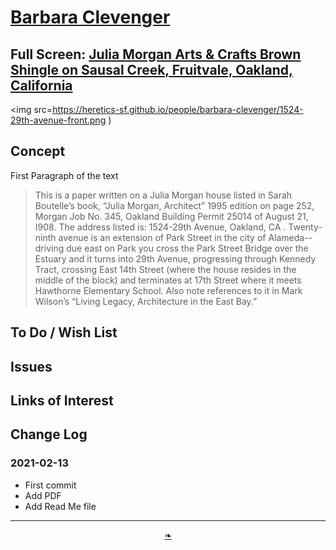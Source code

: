 # [Barbara Clevenger]( ./readme.html )

<!--@@@
<div style=height:300px;overflow:hidden;width:100%;resize:both; ><iframe src=https://heretics-sf.github.io/people/barbara-clevenger/Julia%20Morgan%20Arts%20and%20Crafts%20Brown%20Shingle%20on%20Sausal%20Creek_Optimized.pdf height=100% width=100% ></iframe></div>
_Julia Morgan Arts & Crafts Brown Shingle on Sausal Creek, Fruitvale, Oakland, California_
@@@-->

## Full Screen: [Julia Morgan Arts & Crafts Brown Shingle on Sausal Creek, Fruitvale, Oakland, California]( https://heretics-sf.github.io/people/barbara-clevenger/Julia%20Morgan%20Arts%20and%20Crafts%20Brown%20Shingle%20on%20Sausal%20Creek_Optimized.pdf )

<img src=https://heretics-sf.github.io/people/barbara-clevenger/1524-29th-avenue-front.png )

## Concept

First Paragraph of the text

> This is a paper written on a Julia Morgan house listed in Sarah Boutelle’s book, “Julia Morgan, Architect” 1995 edition on page 252, Morgan Job No. 345, Oakland Building Permit 25014 of August 21, I908. The address
listed is: 1524-29th Avenue, Oakland, CA . Twenty-ninth avenue is an extension of Park Street in the city of Alameda--driving due east on Park you cross the Park Street Bridge over the Estuary and it turns into 29th
Avenue, progressing through Kennedy Tract, crossing East 14th Street (where the house resides in the middle of the block) and terminates at 17th Street where it meets Hawthorne Elementary School. Also note
references to it in Mark Wilson’s “Living Legacy, Architecture in the East Bay.”

## To Do / Wish List


## Issues


## Links of Interest


## Change Log

### 2021-02-13

* First commit
* Add PDF
* Add Read Me file


***

<center><a href=javascript:window.scrollTo(0,0); class=aDingbat title="Scroll to top" > ❧ </a></center>

